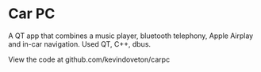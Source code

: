 # Car PC

A QT app that combines a music player, bluetooth telephony, Apple Airplay and in-car navigation. Used QT, C++, dbus.

View the code at github.com/kevindoveton/carpc
